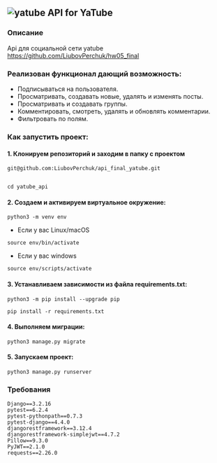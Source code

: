 ##  ![yatube](https://user-images.githubusercontent.com/120508656/229375003-27d9b0fd-16be-41a7-b43d-6bec48625f87.JPG)   API for YaTube
   

### Описание
Api для социальной сети yatube https://github.com/LiubovPerchuk/hw05_final

### Реализован функционал дающий возможность:
- Подписываться на пользователя.
- Просматривать, создавать новые, удалять и изменять посты.
- Просматривать и создавать группы.
- Комментировать, смотреть, удалять и обновлять комментарии.
- Фильтровать по полям.


### Как запустить проект:

#### 1. Клонируем репозиторий и заходим в папку с проектом
   
    git@github.com:LiubovPerchuk/api_final_yatube.git
    
    
    cd yatube_api
    
    
#### 2. Создаем и активируем виртуальное окружение:
    
    python3 -m venv env
    
   * Если у вас Linux/macOS

    
    source env/bin/activate
    

   * Если у вас windows

    
    source env/scripts/activate
    

#### 3. Устанавливаем зависимости из файла requirements.txt:
    
    python3 -m pip install --upgrade pip
    
    pip install -r requirements.txt
    

#### 4. Выполняем миграции:
    
    python3 manage.py migrate
    
    
#### 5. Запускаем проект:

    
    python3 manage.py runserver
    
    
### Требования
    
    Django==3.2.16
    pytest==6.2.4
    pytest-pythonpath==0.7.3
    pytest-django==4.4.0
    djangorestframework==3.12.4
    djangorestframework-simplejwt==4.7.2
    Pillow==9.3.0
    PyJWT==2.1.0
    requests==2.26.0
    
